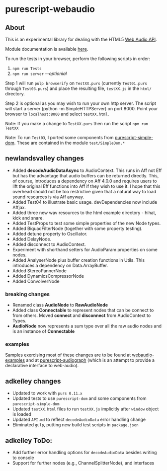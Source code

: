 # purescript-webaudio

## About

This is an experimental library for dealing with the HTML5 [Web Audio
API](https://dvcs.w3.org/hg/audio/raw-file/tip/webaudio/specification.html).

Module documentation is available [here](API.md).

To run the tests in your browser, perform the following scripts in order:
1. `npm run Tests`
2. `npm run server`  *--optionial*

Step 1 will run `pulp browserify` on `TestXX.purs` (currently `Test01.purs` through `Test03.purs`) and place the resulting file, `testXX.js` in the `html/` directory.

Step 2 is optional as you may wish to run your own http server. The script will start a server (python -m SimpleHTTPServer) on port 8000.  Point your browser to `localhost:8000` and select `testXX.html`.

Note: If you make a change to `TestXX.purs` then run the script `npm run TestXX`

Note: To run `Test03`, I ported some components from [purescript-simple-dom](https://github.com/aktowns/purescript-simple-dom). These are contained in the module `test/SimpleDom.*`

## newlandsvalley changes

* Added __decodeAudioDataAsync__ to AudioContext.  This runs in Aff not Eff but has the advantage that audio buffers can be returned directly.  This, of course, introduces a dependency on Aff 4.0.0 and requires users to lift the original Eff functions into Aff if they wish to use it.  I hope that this overhead should not be too restrictive given that a natural way to load sound resources is via Aff anyway.
* Added Test04 to illustrate basic usage.  devDependencies now include Affjax.
* Added three new wav resources to the html example directory - hihat, kick and snare.
* Added TestProps to test some simple properties of the new Node types.
* Added BiquadFilterNode (together with some property testing).
* Added detune property to Oscillator.
* Added DelayNode.
* Added disconnect to AudioContext.
* Experiment with shorthand setters for AudioParam properties on some nodes.
* Added AnalyserNode plus buffer creation functions in Utils.  This introduces a dependency on Data.ArrayBuffer.
* Added StereoPannerNode
* Added DynamicsCompressorNode
* Added ConvolverNode

### breaking changes

* Renamed class __AudioNode__ to __RawAudioNode__
* Added class __Connectable__ to represent nodes that can be connect to from others.  Moved __connect__ and __disconnect__ from AudioContext to Types. 
* __AudioNode__ now represents a sum type over all the raw audio nodes and is an instance of __Connectable__

### examples

Samples exercising most of these changes are to be found at [webaudio-examples](https://github.com/newlandsvalley/webaudio-examples) and at [purescript-audiograph](https://github.com/newlandsvalley/purescript-audiograph) (which is an attempt to provide a declarative interface to web-audio).  


## adkelley changes
* Updated to work with `purs 0.11.x`
* Updated tests to use `purescript-dom` and some components from `purescript-simple-dom`
* Updated `testXX.html` files to run `testXX.js` implicitly after `window` object is loaded
* Updated `API.md` to reflect `decodeAudioData` error handling change
* Eliminated `gulp`, putting new build test scripts in `package.json`

## adkelley ToDo:
* Add further error handling options for `decodeAudioData` besides writing to console
* Support for further nodes (e.g., ChannelSplitterNode), and interfaces
